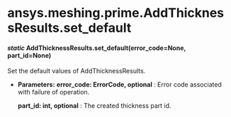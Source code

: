 # ansys.meshing.prime.AddThicknessResults.set_default

#### *static* AddThicknessResults.set_default(error_code=None, part_id=None)

Set the default values of AddThicknessResults.

* **Parameters:**
  **error_code: ErrorCode, optional**
  : Error code associated with failure of operation.

  **part_id: int, optional**
  : The created thickness part id.

<!-- !! processed by numpydoc !! -->
